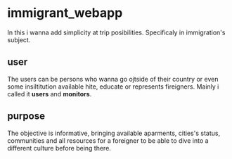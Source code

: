 # immigrant_webapp
In this i wanna add simplicity at trip posibilities. Specificaly in immigration's subject.

## user
The users can be persons who wanna go ojtside of their country  or even some insiltitution available hite, educate or represents fireigners.
Mainly i called it **users** and **monitors**.

## purpose
The objective is informative, bringing available aparments, cities's status, communities and all resources for a foreigner to be able to dive into a different culture before being there.

